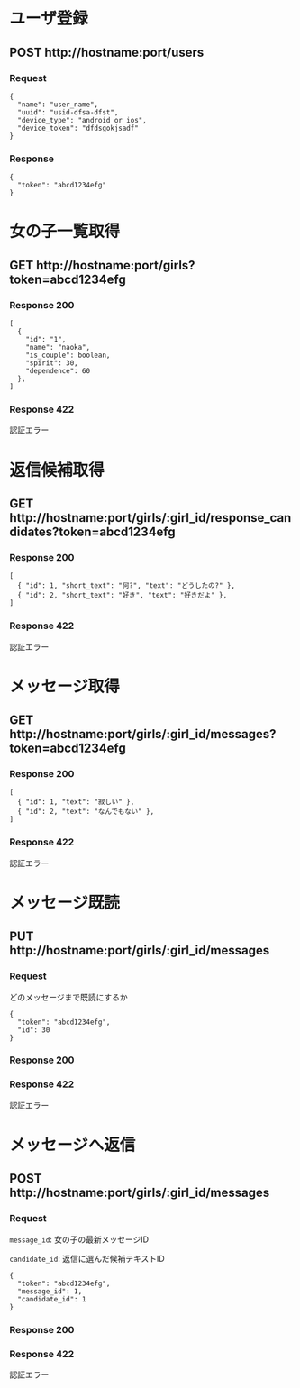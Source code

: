 # ユーザ登録

## POST http://hostname:port/users

### Request

```
{
  "name": "user_name",
  "uuid": "usid-dfsa-dfst",
  "device_type": "android or ios",
  "device_token": "dfdsgokjsadf"
}
```

### Response

```
{
  "token": "abcd1234efg"
}
```

# 女の子一覧取得

## GET http://hostname:port/girls?token=abcd1234efg

### Response 200

```
[
  {
    "id": "1",
    "name": "naoka",
    "is_couple": boolean,
    "spirit": 30,
    "dependence": 60
  },
]
```

### Response 422

認証エラー

# 返信候補取得

## GET http://hostname:port/girls/:girl_id/response_candidates?token=abcd1234efg

### Response 200

```
[
  { "id": 1, "short_text": "何?", "text": "どうしたの?" },
  { "id": 2, "short_text": "好き", "text": "好きだよ" },
]
```

### Response 422

認証エラー

# メッセージ取得

## GET http://hostname:port/girls/:girl_id/messages?token=abcd1234efg

### Response 200

```
[
  { "id": 1, "text": "寂しい" },
  { "id": 2, "text": "なんでもない" },
]
```

### Response 422

認証エラー

# メッセージ既読

## PUT http://hostname:port/girls/:girl_id/messages

### Request

どのメッセージまで既読にするか

```
{
  "token": "abcd1234efg",
  "id": 30
}
```

### Response 200

### Response 422

認証エラー

# メッセージへ返信

## POST http://hostname:port/girls/:girl_id/messages

### Request

`message_id`: 女の子の最新メッセージID

`candidate_id`: 返信に選んだ候補テキストID

```
{
  "token": "abcd1234efg",
  "message_id": 1,
  "candidate_id": 1
}
```

### Response 200

### Response 422

認証エラー

